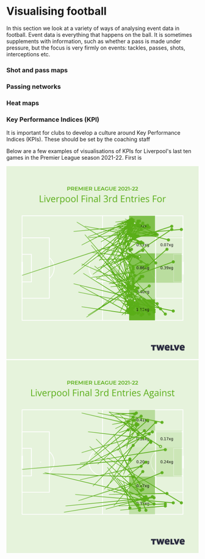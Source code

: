 Visualising football
====================

In this section we look at a variety of ways of analysing event data in football. 
Event data is everything that happens on the ball. It is sometimes supplements with information,
such as whether a pass is made under pressure, but the focus is very firmly on events:
tackles, passes, shots, interceptions etc.

### Shot and pass maps




### Passing networks



### Heat maps





### Key Performance Indices (KPI)

It is important for clubs to develop a culture around Key Performance Indices (KPIs). 
These should be set by the coaching staff 


Below are a few examples of visualisations of KPIs for Liverpool's last ten games in the Premier League season 2021-22.
First is


![image alt >](../images/lesson1/final_3rd_entries_zones_for.png)
![image alt <](../images/lesson1/final_3rd_entries_zones_against.png)
